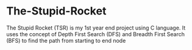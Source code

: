 # The-Stupid-Rocket
The Stupid Rocket (TSR) is my 1st year end project using C language. It uses the concept of Depth First Search (DFS) and Breadth First Search (BFS) to find the path from starting to end node
